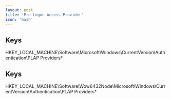 ```yaml
---
layout: post
title: 'Pre-Logon Access Provider'
icon: 'hash'
---
```


## Keys

HKEY_LOCAL_MACHINE\Software\Microsoft\Windows\CurrentVersion\Authentication\PLAP Providers\*



## Keys

HKEY_LOCAL_MACHINE\Software\Wow6432Node\Microsoft\Windows\CurrentVersion\Authentication\PLAP Providers\*

